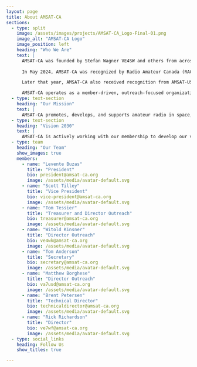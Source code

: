 ```yaml
---
layout: page
title: About AMSAT-CA
sections:
  - type: split
    image: /assets/images/projects/AMSAT-CA_Logo-Final-01.png
    image_alt: "AMSAT-CA Logo"
    image_position: left
    heading: "Who We Are"
    text: |
      AMSAT-CA was founded by Stefan Wagner VE4SW and others from across Canada and incorporated as a non-profit in November 2023.
      
      In May 2024, AMSAT-CA was recognized by Radio Amateur Canada (RAC) as the official amateur radio satellite organization for Canada.

      Later that year, AMSAT-CA also received recognition from AMSAT-US and the organization began to take further shape.

      AMSAT-CA operates as a member-driven, outreach-focused organization that works in collaboration with partners across the world.
  - type: text-section
    heading: "Our Mission"
    text: |
      AMSAT-CA promotes, develops, and supports amateur radio in space, including via man-made and natural satellites (e.g., the Moon), space stations and planets, and related experiments, as well as new developments in technology, methods and techniques.
  - type: text-section
    heading: "Vision 2030"
    text: |
      AMSAT-CA is actively working with our membership to develop our vision for 2030. If you'd like to learn more, or contribute your ideas to our five-year plan, email: [president@amsat-ca.org](mailto:president@amsat-ca.org)
  - type: team
    heading: "Our Team"
    show_images: true
    members:
      - name: "Levente Buzas"
        title: "President"
        bio: president@amsat-ca.org
        image: /assets/media/avatar-default.svg
      - name: "Scott Tilley"
        title: "Vice President"
        bio: vice-president@amsat-ca.org
        image: /assets/media/avatar-default.svg
      - name: "Tom Tessier"
        title: "Treasurer and Director Outreach"
        bio: treasurer@amsat-ca.org
        image: /assets/media/avatar-default.svg
      - name: "Witold Kinsner"
        title: "Director Outreach"
        bio: ve4wk@amsat-ca.org
        image: /assets/media/avatar-default.svg
      - name: "Tom Anderson"
        title: "Secretary"
        bio: secretary@amsat-ca.org
        image: /assets/media/avatar-default.svg
      - name: "Matthew Borghese"
        title: "Director Outreach"
        bio: va7usd@amsat-ca.org
        image: /assets/media/avatar-default.svg
      - name: "Brent Petersen"
        title: "Technical Director"
        bio: technicaldirector@amsat-ca.org
        image: /assets/media/avatar-default.svg
      - name: "Rick Richardson"
        title: "Director"
        bio: ve7wf@amsat-ca.org
        image: /assets/media/avatar-default.svg
  - type: social_links
    heading: Follow Us
    show_titles: true

---
```

